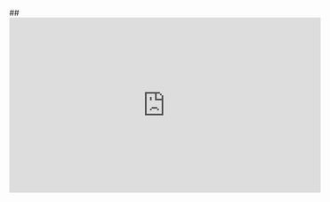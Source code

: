 ##<iframe width="560" height="315" src="https://www.youtube.com/embed/f8nqi-Txra8" title="YouTube video player" frameborder="0" allow="accelerometer; autoplay; clipboard-write; encrypted-media; gyroscope; picture-in-picture" allowfullscreen></iframe>
